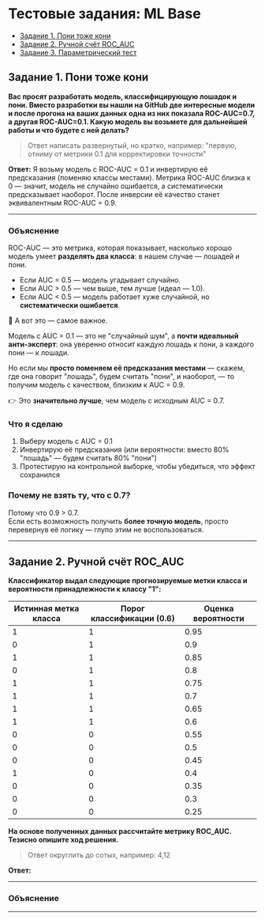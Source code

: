 # Тестовые задания: ML Base

- [Задание 1. Пони тоже кони](#задание-1-пони-тоже-кони)
- [Задание 2. Ручной счёт ROC_AUC](#задание-2-ручной-счёт-rocuac)
- [Задание 3. Параметрический тест](#задание-3-параметрический-тест)

## Задание 1. Пони тоже кони

**Вас просят разработать модель, классифицирующую лошадок и пони. Вместо разработки вы нашли на GitHub две интересные модели и после прогона на ваших данных одна из них показала ROC-AUC=0.7, а другая ROC-AUC=0.1. Какую модель вы возьмете для дальнейшей работы и что будете с ней делать?**

> Ответ написать развернутый, но кратко, например: "первую, отниму от метрики 0.1 для корректировки точности"

**Ответ:** Я возьму модель с ROC-AUC = 0.1 и инвертирую её предсказания (поменяю классы местами). Метрика ROC-AUC близка к 0 — значит, модель не случайно ошибается, а систематически предсказывает наоборот. После инверсии её качество станет эквивалентным ROC-AUC = 0.9.

---

### Объяснение

ROC-AUC — это метрика, которая показывает, насколько хорошо модель умеет **разделять два класса**: в нашем случае — лошадей и пони.

- Если AUC = 0.5 — модель угадывает случайно.
- Если AUC > 0.5 — чем выше, тем лучше (идеал — 1.0).
- Если AUC < 0.5 — модель работает хуже случайной, но **систематически ошибается**.

🔹 А вот это — самое важное.

Модель с AUC = 0.1 — это не "случайный шум", а **почти идеальный анти-эксперт**: она уверенно относит каждую лошадь к пони, а каждого пони — к лошади.

Но если мы **просто поменяем её предсказания местами** — скажем, где она говорит "лошадь", будем считать "пони", и наоборот, — то получим модель с качеством, близким к AUC = 0.9.

👉 Это **значительно лучше**, чем модель с исходным AUC = 0.7.

### Что я сделаю

1. Выберу модель с AUC = 0.1
2. Инвертирую её предсказания (или вероятности: вместо 80% "лошадь" — будем считать 80% "пони")
3. Протестирую на контрольной выборке, чтобы убедиться, что эффект сохранился

### Почему не взять ту, что с 0.7?

Потому что 0.9 > 0.7.  
Если есть возможность получить **более точную модель**, просто перевернув её логику — глупо этим не воспользоваться.

---

## Задание 2. Ручной счёт ROC_AUC

**Классификатор выдал следующие прогнозируемые метки класса и вероятности принадлежности к классу "1":**

| Истинная метка класса | Порог классификации (0.6) | Оценка вероятности |
|----------------------|---------------------------|--------------------|
| 1                    | 1                         | 0.95               |
| 0                    | 1                         | 0.9                |
| 1                    | 1                         | 0.85               |
| 0                    | 1                         | 0.8                |
| 1                    | 1                         | 0.75               |
| 1                    | 1                         | 0.7                |
| 1                    | 1                         | 0.65               |
| 1                    | 1                         | 0.6                |
| 0                    | 0                         | 0.55               |
| 0                    | 0                         | 0.5                |
| 0                    | 0                         | 0.45               |
| 1                    | 0                         | 0.4                |
| 0                    | 0                         | 0.35               |
| 0                    | 0                         | 0.3                |
| 0                    | 0                         | 0.25               |

**На основе полученных данных рассчитайте метрику ROC_AUC. Тезисно опишите ход решения.**

> Ответ округлить до сотых, например: 4,12

**Ответ:** 

---

### Объяснение

---
